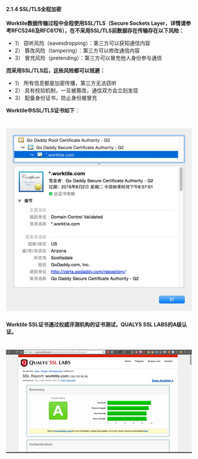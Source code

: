 #### 2.1.4 SSL/TLS全程加密
 **Worktile数据传输过程中全程使用SSL/TLS（Secure Sockets Layer，详情请参考RFC5246及RFC6176），在不采用SSL/TLS前数据存在传输存在以下风险：**  

* 1）    窃听风险（eavesdropping）：第三方可以获知通信内容
* 2）    篡改风险（tampering）：第三方可以修改通信内容
* 3）    冒充风险（pretending）：第三方可以冒充他人身份参与通信

**而采用SSL/TLS后，这些风险都可以规避：**
* 1）    所有信息都是加密传播，第三方无法窃听
* 2）    具有校验机制，一旦被篡改，通信双方会立刻发现
* 3）    配备身份证书，防止身份被冒充

**Worktile中SSL/TLS证书如下**：

# ![](/assets/02.jpg)

**Worktile SSL证书通过权威评测机构的证书测试，QUALYS SSL LABS的A级认证。**

# ![](/assets/03.jpg)



